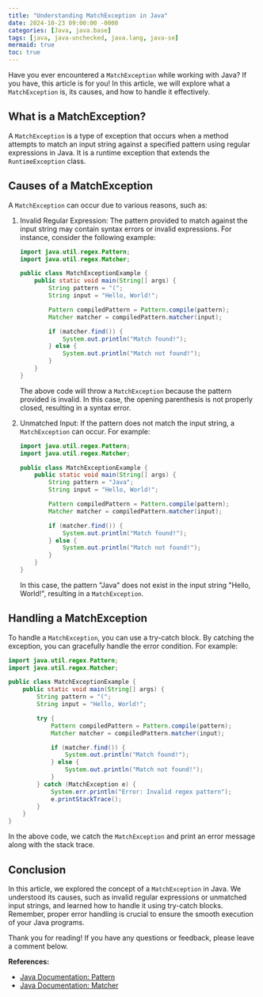 ```yaml
---
title: "Understanding MatchException in Java"
date: 2024-10-23 09:00:00 -0000
categories: [Java, java.base]
tags: [java, java-unchecked, java.lang, java-se]
mermaid: true
toc: true
---
```



Have you ever encountered a `MatchException` while working with Java? If you have, this article is for you! In this article, we will explore what a `MatchException` is, its causes, and how to handle it effectively.

## What is a MatchException?

A `MatchException` is a type of exception that occurs when a method attempts to match an input string against a specified pattern using regular expressions in Java. It is a runtime exception that extends the `RuntimeException` class.

## Causes of a MatchException

A `MatchException` can occur due to various reasons, such as:

1. Invalid Regular Expression: The pattern provided to match against the input string may contain syntax errors or invalid expressions. For instance, consider the following example:

   ```java
   import java.util.regex.Pattern;
   import java.util.regex.Matcher;

   public class MatchExceptionExample {
       public static void main(String[] args) {
           String pattern = "(";
           String input = "Hello, World!";

           Pattern compiledPattern = Pattern.compile(pattern);
           Matcher matcher = compiledPattern.matcher(input);

           if (matcher.find()) {
               System.out.println("Match found!");
           } else {
               System.out.println("Match not found!");
           }
       }
   }
   ```

   The above code will throw a `MatchException` because the pattern provided is invalid. In this case, the opening parenthesis is not properly closed, resulting in a syntax error.

2. Unmatched Input: If the pattern does not match the input string, a `MatchException` can occur. For example:

   ```java
   import java.util.regex.Pattern;
   import java.util.regex.Matcher;

   public class MatchExceptionExample {
       public static void main(String[] args) {
           String pattern = "Java";
           String input = "Hello, World!";

           Pattern compiledPattern = Pattern.compile(pattern);
           Matcher matcher = compiledPattern.matcher(input);

           if (matcher.find()) {
               System.out.println("Match found!");
           } else {
               System.out.println("Match not found!");
           }
       }
   }
   ```

   In this case, the pattern "Java" does not exist in the input string "Hello, World!", resulting in a `MatchException`.

## Handling a MatchException

To handle a `MatchException`, you can use a try-catch block. By catching the exception, you can gracefully handle the error condition. For example:

```java
import java.util.regex.Pattern;
import java.util.regex.Matcher;

public class MatchExceptionExample {
    public static void main(String[] args) {
        String pattern = "(";
        String input = "Hello, World!";

        try {
            Pattern compiledPattern = Pattern.compile(pattern);
            Matcher matcher = compiledPattern.matcher(input);

            if (matcher.find()) {
                System.out.println("Match found!");
            } else {
                System.out.println("Match not found!");
            }
        } catch (MatchException e) {
            System.err.println("Error: Invalid regex pattern");
            e.printStackTrace();
        }
    }
}
```

In the above code, we catch the `MatchException` and print an error message along with the stack trace.

## Conclusion

In this article, we explored the concept of a `MatchException` in Java. We understood its causes, such as invalid regular expressions or unmatched input strings, and learned how to handle it using try-catch blocks. Remember, proper error handling is crucial to ensure the smooth execution of your Java programs.

Thank you for reading! If you have any questions or feedback, please leave a comment below.

**References:**
- [Java Documentation: Pattern](https://docs.oracle.com/en/java/javase/14/docs/api/java.base/java/util/regex/Pattern.html)
- [Java Documentation: Matcher](https://docs.oracle.com/en/java/javase/14/docs/api/java.base/java/util/regex/Matcher.html)